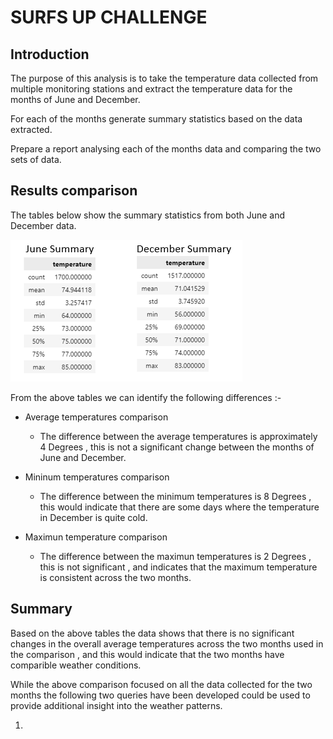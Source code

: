 # SURFS UP CHALLENGE
  
## Introduction
  
The purpose of this analysis is to take the temperature data collected from multiple monitoring stations and extract the temperature data for the months of June and December.
  
For each of the months generate summary statistics based on the data extracted.

Prepare a report analysing each of the months data and comparing the two sets of data.

## Results comparison 

The tables below show the summary statistics from both June and December data.

![Image of June and December Summary](/resources/June_December_summary.PNG)

From the above tables we can identify the following differences :- 

+ Average temperatures comparison
  + The difference between the average temperatures is approximately 4 Degrees , this is not a significant change between the months of June and December.

+ Mininum temperatures comparison
  + The difference between the minimum temperatures is 8 Degrees , this would indicate that there are some days where the temperature in December is quite cold.

+ Maximun temperature comparison
  + The difference between the maximun temperatures is 2 Degrees , this is not significant , and indicates that the maximum temperature is consistent across the two months.

## Summary

Based on the above tables the data shows that there is no significant changes in the overall average temperatures across the two months used in the comparison , and this would indicate that the two months have comparible weather conditions.

While the above comparison focused on all the data collected for the two months the following two queries have been developed could be used to provide additional insight into the weather patterns.

1) 
